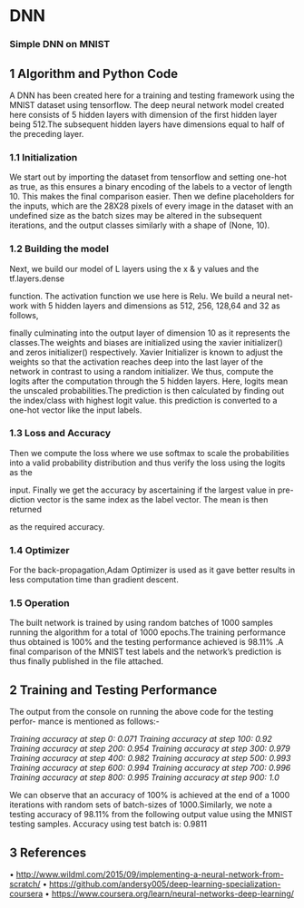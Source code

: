 # DNN
### Simple DNN on MNIST
## 1 Algorithm and Python Code
A DNN has been created here for a training and testing framework using the
MNIST dataset using tensorflow. The deep neural network model created here
consists of 5 hidden layers with dimension of the first hidden layer being 512.The
subsequent hidden layers have dimensions equal to half of the preceding layer.
### 1.1 Initialization
We start out by importing the dataset from tensorflow and setting one-hot as
true, as this ensures a binary encoding of the labels to a vector of length 10. This
makes the final comparison easier. Then we define placeholders for the inputs,
which are the 28X28 pixels of every image in the dataset with an undefined size
as the batch sizes may be altered in the subsequent iterations, and the output
classes similarly with a shape of (None, 10).
### 1.2 Building the model
Next, we build our model of L layers using the x & y values and the tf.layers.dense

function. The activation function we use here is Relu. We build a neural net-
work with 5 hidden layers and dimensions as 512, 256, 128,64 and 32 as follows,

finally culminating into the output layer of dimension 10 as it represents the
classes.The weights and biases are initialized using the xavier initializer() and
zeros initializer() respectively. Xavier Initializer is known to adjust the weights
so that the activation reaches deep into the last layer of the network in contrast
to using a random initializer. We thus, compute the logits after the computation
through the 5 hidden layers. Here, logits mean the unscaled probabilities.The
prediction is then calculated by finding out the index/class with highest logit
value. this prediction is converted to a one-hot vector like the input labels.


### 1.3 Loss and Accuracy
Then we compute the loss where we use softmax to scale the probabilities into
a valid probability distribution and thus verify the loss using the logits as the

input. Finally we get the accuracy by ascertaining if the largest value in pre-
diction vector is the same index as the label vector. The mean is then returned

as the required accuracy.
### 1.4 Optimizer
For the back-propagation,Adam Optimizer is used as it gave better results in
less computation time than gradient descent.
### 1.5 Operation
The built network is trained by using random batches of 1000 samples running
the algorithm for a total of 1000 epochs.The training performance thus obtained
is 100% and the testing performance achieved is 98.11% .A final comparison of
the MNIST test labels and the network’s prediction is thus finally published in
the file attached.

## 2 Training and Testing Performance

The output from the console on running the above code for the testing perfor-
mance is mentioned as follows:-

*Training accuracy at step 0: 0.071
Training accuracy at step 100: 0.92
Training accuracy at step 200: 0.954
Training accuracy at step 300: 0.979
Training accuracy at step 400: 0.982
Training accuracy at step 500: 0.993
Training accuracy at step 600: 0.994
Training accuracy at step 700: 0.996
Training accuracy at step 800: 0.995
Training accuracy at step 900: 1.0*

We can observe that an accuracy of 100% is achieved at the end of a 1000
iterations with random sets of batch-sizes of 1000.Similarly, we note a testing
accuracy of 98.11% from the following output value using the MNIST testing
samples.
Accuracy using test batch is:
0.9811

## 3 References
• http://www.wildml.com/2015/09/implementing-a-neural-network-from-scratch/
• https://github.com/andersy005/deep-learning-specialization-coursera
• https://www.coursera.org/learn/neural-networks-deep-learning/
